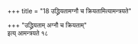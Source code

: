 +++
title = "18 उद्ध्रियतामग्नौ च क्रियतामित्यामन्त्रयते"

+++
"उद्ध्रियताम् अग्नौ च क्रियताम्"  
इत्य् आमन्त्रयते १८
